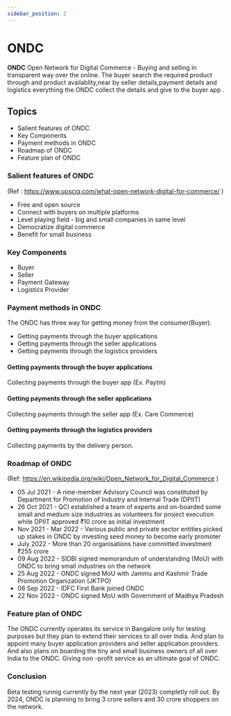 ```yaml
---
sidebar_position: 2
---
```


# ONDC

**ONDC** Open Network for Digital Commerce - Buying and selling in transparent way over the online.
The buyer search the required product through and product availablity,near by seller details,payment details and logistics everything the ONDC collect the details and give to the buyer app .

## Topics
- Salient features of ONDC
- Key Components 
- Payment methods in ONDC
- Roadmap of ONDC
- Feature plan of ONDC

### Salient features of ONDC 
(Ref : https://www.upsciq.com/what-open-network-digital-for-commerce/ )
- Free and open source
- Connect with buyers on multiple platforms
- Level playing field - big and small companies in same level
- Democratize digital commerce
- Benefit for small business

### Key Components
- Buyer 
- Seller
- Payment Gateway
- Logistics Provider

### Payment methods in ONDC
The ONDC has three way for getting money from the consumer(Buyer).
  - Getting payments through the buyer applications
  - Getting payments through the seller applications
  - Getting payments through the logistics providers

#### Getting payments through the buyer applications
Collecting payments through the buyer app (Ex. Paytm)

#### Getting payments through the seller applications
Collecting payments through the seller app (Ex. Care Commerce)

#### Getting payments through the logistics providers
Collecting payments by the delivery person.


### Roadmap of ONDC
(Ref: https://en.wikipedia.org/wiki/Open_Network_for_Digital_Commerce )
- 05 Jul 2021         - A nine-member Advisory Council was constituted by Department for Promotion of Industry 
                        and Internal Trade (DPIIT)
- 26 Oct 2021         - QCI established a team of experts and on-boarded some small and medium size industries as 
                        volunteers for project execution while DPIIT approved ₹10 crore as initial investment
- Nov 2021 - Mar 2022 - Various public and private sector entities picked up stakes in ONDC by investing seed money to 
                        become early promoter   
- July 2022           - More than 20 organisations have committed investment ₹255 crore
- 09 Aug 2022         - SIDBI signed memorandum of understanding (MoU) with ONDC to bring small industries on the network
- 25 Aug 2022         - ONDC signed MoU with Jammu and Kashmir Trade Promotion Organization (JKTPO)
- 08 Sep 2022         - IDFC First Bank joined ONDC  
- 22 Nov 2022         - ONDC signed MoU with Government of Madhya Pradesh

### Feature plan of ONDC
The ONDC currently operates its service in Bangalore only  for testing purposes but they  plan to extend their services to all over India. And plan to appoint many buyer application providers and seller application providers. And also plans on boarding the tiny and small business owners of all over India to the ONDC. Giving non -profit service as an ultimate goal of ONDC.
<!-- 
### Questionnaires 
- What is ONDC ?
- What are the benefits we get from ONDC ?
- What are the drawbacks of the existing E-Commerce System ?
- Who are the main stakeholders in ONDC ?
- How to onboard an ONDC ? -->


### Conclusion  
Beta testing runnig currently by the next year (2023) completly roll out. By 2024, ONDC is planning to bring 3 crore sellers and 30 crore shoppers on the network.

